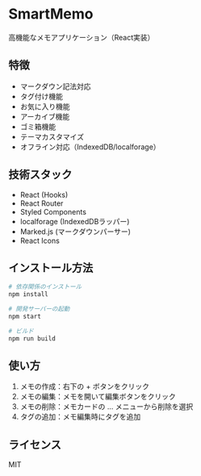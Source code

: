 # SmartMemo

高機能なメモアプリケーション（React実装）

## 特徴

- マークダウン記法対応
- タグ付け機能
- お気に入り機能
- アーカイブ機能
- ゴミ箱機能
- テーマカスタマイズ
- オフライン対応（IndexedDB/localforage）

## 技術スタック

- React (Hooks)
- React Router
- Styled Components
- localforage (IndexedDBラッパー)
- Marked.js (マークダウンパーサー)
- React Icons

## インストール方法

```bash
# 依存関係のインストール
npm install

# 開発サーバーの起動
npm start

# ビルド
npm run build
```

## 使い方

1. メモの作成：右下の + ボタンをクリック
2. メモの編集：メモを開いて編集ボタンをクリック
3. メモの削除：メモカードの ... メニューから削除を選択
4. タグの追加：メモ編集時にタグを追加

## ライセンス

MIT
